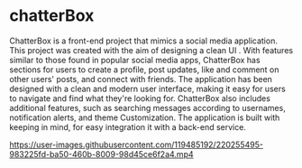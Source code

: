 # chatterBox
ChatterBox is a front-end project that mimics a social media application. 
This project was created with the aim of designing a clean UI .
With features similar to those found in popular social media apps, 
ChatterBox has sections for users to create a profile, post updates, like and comment on other users' posts, and connect with friends.
The application has been designed with a clean and modern user interface, making it easy for users to navigate and find what they're looking for.
ChatterBox also includes additional features, such as searching messages according to usernames, notification alerts, and theme Customization. 
The application is built with keeping in mind, for easy integration it with a back-end service.



https://user-images.githubusercontent.com/119485192/220255495-983225fd-ba50-460b-8009-98d45ce6f2a4.mp4

